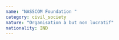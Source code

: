 ```yaml
---
name: "NASSCOM Foundation "
category: civil_society
nature: "Organisation à but non lucratif"
nationality: IND
---
```

    